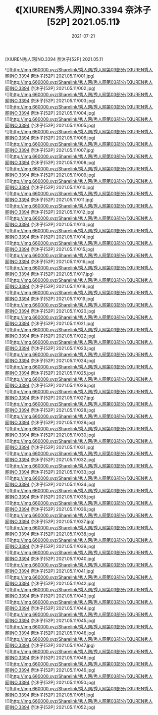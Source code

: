 ﻿---
layout: post
title:  《[XIUREN秀人网]NO.3394 奈沐子[52P] 2021.05.11》
date:   2021-07-21
img: http://img.660000.xyz/Sharelink/秀人网/秀人网第03部分/[XIUREN秀人网]NO.3394 奈沐子[52P] 2021.05.11/000.jpg
categories: [美女, 清纯, 唯美]
---

[XIUREN秀人网]NO.3394 奈沐子[52P] 2021.05.11

  ![](http://img.660000.xyz/Sharelink/秀人网/秀人网第03部分/[XIUREN秀人网]NO.3394 奈沐子[52P] 2021.05.11/001.jpg) <br> ![](http://img.660000.xyz/Sharelink/秀人网/秀人网第03部分/[XIUREN秀人网]NO.3394 奈沐子[52P] 2021.05.11/002.jpg) <br> ![](http://img.660000.xyz/Sharelink/秀人网/秀人网第03部分/[XIUREN秀人网]NO.3394 奈沐子[52P] 2021.05.11/003.jpg) <br> ![](http://img.660000.xyz/Sharelink/秀人网/秀人网第03部分/[XIUREN秀人网]NO.3394 奈沐子[52P] 2021.05.11/004.jpg) <br> ![](http://img.660000.xyz/Sharelink/秀人网/秀人网第03部分/[XIUREN秀人网]NO.3394 奈沐子[52P] 2021.05.11/005.jpg) <br> ![](http://img.660000.xyz/Sharelink/秀人网/秀人网第03部分/[XIUREN秀人网]NO.3394 奈沐子[52P] 2021.05.11/006.jpg) <br> ![](http://img.660000.xyz/Sharelink/秀人网/秀人网第03部分/[XIUREN秀人网]NO.3394 奈沐子[52P] 2021.05.11/007.jpg) <br> ![](http://img.660000.xyz/Sharelink/秀人网/秀人网第03部分/[XIUREN秀人网]NO.3394 奈沐子[52P] 2021.05.11/008.jpg) <br> ![](http://img.660000.xyz/Sharelink/秀人网/秀人网第03部分/[XIUREN秀人网]NO.3394 奈沐子[52P] 2021.05.11/009.jpg) <br> ![](http://img.660000.xyz/Sharelink/秀人网/秀人网第03部分/[XIUREN秀人网]NO.3394 奈沐子[52P] 2021.05.11/010.jpg) <br> ![](http://img.660000.xyz/Sharelink/秀人网/秀人网第03部分/[XIUREN秀人网]NO.3394 奈沐子[52P] 2021.05.11/011.jpg) <br> ![](http://img.660000.xyz/Sharelink/秀人网/秀人网第03部分/[XIUREN秀人网]NO.3394 奈沐子[52P] 2021.05.11/012.jpg) <br> ![](http://img.660000.xyz/Sharelink/秀人网/秀人网第03部分/[XIUREN秀人网]NO.3394 奈沐子[52P] 2021.05.11/013.jpg) <br> ![](http://img.660000.xyz/Sharelink/秀人网/秀人网第03部分/[XIUREN秀人网]NO.3394 奈沐子[52P] 2021.05.11/014.jpg) <br> ![](http://img.660000.xyz/Sharelink/秀人网/秀人网第03部分/[XIUREN秀人网]NO.3394 奈沐子[52P] 2021.05.11/015.jpg) <br> ![](http://img.660000.xyz/Sharelink/秀人网/秀人网第03部分/[XIUREN秀人网]NO.3394 奈沐子[52P] 2021.05.11/016.jpg) <br> ![](http://img.660000.xyz/Sharelink/秀人网/秀人网第03部分/[XIUREN秀人网]NO.3394 奈沐子[52P] 2021.05.11/017.jpg) <br> ![](http://img.660000.xyz/Sharelink/秀人网/秀人网第03部分/[XIUREN秀人网]NO.3394 奈沐子[52P] 2021.05.11/018.jpg) <br> ![](http://img.660000.xyz/Sharelink/秀人网/秀人网第03部分/[XIUREN秀人网]NO.3394 奈沐子[52P] 2021.05.11/019.jpg) <br> ![](http://img.660000.xyz/Sharelink/秀人网/秀人网第03部分/[XIUREN秀人网]NO.3394 奈沐子[52P] 2021.05.11/020.jpg) <br> ![](http://img.660000.xyz/Sharelink/秀人网/秀人网第03部分/[XIUREN秀人网]NO.3394 奈沐子[52P] 2021.05.11/021.jpg) <br> ![](http://img.660000.xyz/Sharelink/秀人网/秀人网第03部分/[XIUREN秀人网]NO.3394 奈沐子[52P] 2021.05.11/022.jpg) <br> ![](http://img.660000.xyz/Sharelink/秀人网/秀人网第03部分/[XIUREN秀人网]NO.3394 奈沐子[52P] 2021.05.11/023.jpg) <br> ![](http://img.660000.xyz/Sharelink/秀人网/秀人网第03部分/[XIUREN秀人网]NO.3394 奈沐子[52P] 2021.05.11/024.jpg) <br> ![](http://img.660000.xyz/Sharelink/秀人网/秀人网第03部分/[XIUREN秀人网]NO.3394 奈沐子[52P] 2021.05.11/025.jpg) <br> ![](http://img.660000.xyz/Sharelink/秀人网/秀人网第03部分/[XIUREN秀人网]NO.3394 奈沐子[52P] 2021.05.11/026.jpg) <br> ![](http://img.660000.xyz/Sharelink/秀人网/秀人网第03部分/[XIUREN秀人网]NO.3394 奈沐子[52P] 2021.05.11/027.jpg) <br> ![](http://img.660000.xyz/Sharelink/秀人网/秀人网第03部分/[XIUREN秀人网]NO.3394 奈沐子[52P] 2021.05.11/028.jpg) <br> ![](http://img.660000.xyz/Sharelink/秀人网/秀人网第03部分/[XIUREN秀人网]NO.3394 奈沐子[52P] 2021.05.11/029.jpg) <br> ![](http://img.660000.xyz/Sharelink/秀人网/秀人网第03部分/[XIUREN秀人网]NO.3394 奈沐子[52P] 2021.05.11/030.jpg) <br> ![](http://img.660000.xyz/Sharelink/秀人网/秀人网第03部分/[XIUREN秀人网]NO.3394 奈沐子[52P] 2021.05.11/031.jpg) <br> ![](http://img.660000.xyz/Sharelink/秀人网/秀人网第03部分/[XIUREN秀人网]NO.3394 奈沐子[52P] 2021.05.11/032.jpg) <br> ![](http://img.660000.xyz/Sharelink/秀人网/秀人网第03部分/[XIUREN秀人网]NO.3394 奈沐子[52P] 2021.05.11/033.jpg) <br> ![](http://img.660000.xyz/Sharelink/秀人网/秀人网第03部分/[XIUREN秀人网]NO.3394 奈沐子[52P] 2021.05.11/034.jpg) <br> ![](http://img.660000.xyz/Sharelink/秀人网/秀人网第03部分/[XIUREN秀人网]NO.3394 奈沐子[52P] 2021.05.11/035.jpg) <br> ![](http://img.660000.xyz/Sharelink/秀人网/秀人网第03部分/[XIUREN秀人网]NO.3394 奈沐子[52P] 2021.05.11/036.jpg) <br> ![](http://img.660000.xyz/Sharelink/秀人网/秀人网第03部分/[XIUREN秀人网]NO.3394 奈沐子[52P] 2021.05.11/037.jpg) <br> ![](http://img.660000.xyz/Sharelink/秀人网/秀人网第03部分/[XIUREN秀人网]NO.3394 奈沐子[52P] 2021.05.11/038.jpg) <br> ![](http://img.660000.xyz/Sharelink/秀人网/秀人网第03部分/[XIUREN秀人网]NO.3394 奈沐子[52P] 2021.05.11/039.jpg) <br> ![](http://img.660000.xyz/Sharelink/秀人网/秀人网第03部分/[XIUREN秀人网]NO.3394 奈沐子[52P] 2021.05.11/040.jpg) <br> ![](http://img.660000.xyz/Sharelink/秀人网/秀人网第03部分/[XIUREN秀人网]NO.3394 奈沐子[52P] 2021.05.11/041.jpg) <br> ![](http://img.660000.xyz/Sharelink/秀人网/秀人网第03部分/[XIUREN秀人网]NO.3394 奈沐子[52P] 2021.05.11/042.jpg) <br> ![](http://img.660000.xyz/Sharelink/秀人网/秀人网第03部分/[XIUREN秀人网]NO.3394 奈沐子[52P] 2021.05.11/043.jpg) <br> ![](http://img.660000.xyz/Sharelink/秀人网/秀人网第03部分/[XIUREN秀人网]NO.3394 奈沐子[52P] 2021.05.11/044.jpg) <br> ![](http://img.660000.xyz/Sharelink/秀人网/秀人网第03部分/[XIUREN秀人网]NO.3394 奈沐子[52P] 2021.05.11/045.jpg) <br> ![](http://img.660000.xyz/Sharelink/秀人网/秀人网第03部分/[XIUREN秀人网]NO.3394 奈沐子[52P] 2021.05.11/046.jpg) <br> ![](http://img.660000.xyz/Sharelink/秀人网/秀人网第03部分/[XIUREN秀人网]NO.3394 奈沐子[52P] 2021.05.11/047.jpg) <br> ![](http://img.660000.xyz/Sharelink/秀人网/秀人网第03部分/[XIUREN秀人网]NO.3394 奈沐子[52P] 2021.05.11/048.jpg) <br> ![](http://img.660000.xyz/Sharelink/秀人网/秀人网第03部分/[XIUREN秀人网]NO.3394 奈沐子[52P] 2021.05.11/049.jpg) <br> ![](http://img.660000.xyz/Sharelink/秀人网/秀人网第03部分/[XIUREN秀人网]NO.3394 奈沐子[52P] 2021.05.11/050.jpg) <br> ![](http://img.660000.xyz/Sharelink/秀人网/秀人网第03部分/[XIUREN秀人网]NO.3394 奈沐子[52P] 2021.05.11/051.jpg) <br> ![](http://img.660000.xyz/Sharelink/秀人网/秀人网第03部分/[XIUREN秀人网]NO.3394 奈沐子[52P] 2021.05.11/052.jpg) <br>